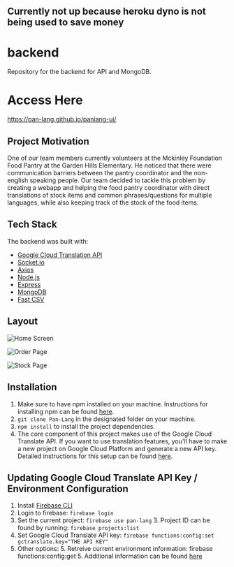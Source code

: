 ## Currently not up because heroku dyno is not being used to save money

# backend
Repository for the backend for API and MongoDB.

# Access Here
https://pan-lang.github.io/panlang-ui/

## Project Motivation
One of our team members currently volunteers at the Mckinley Foundation Food Pantry at the Garden Hills Elementary. He noticed that there were communication barriers between the pantry coordinator and the non-english speaking people. Our team decided to tackle this problem by creating a webapp and helping the food pantry coordinator with direct translations of stock items and common phrases/questions for multiple languages, while also keeping track of the stock of the food items.

## Tech Stack
The backend was built with:
  - [Google Cloud Translation API](https://cloud.google.com/translate/docs)
  - [Socket.io](https://socket.io/)
  - [Axios](https://github.com/axios/axios)
  - [Node.js](https://nodejs.org/en/)
  - [Express](https://expressjs.com/)
  - [MongoDB](https://www.mongodb.com/)
  - [Fast CSV](https://c2fo.io/fast-csv/)
  
  ## Layout
  ![Home Screen](https://i.imgur.com/MBkCd2z.png)
  
  ![Order Page](https://i.imgur.com/XOxpZuT.png)
  
  ![Stock Page](https://i.imgur.com/KGQU9MB.png)
  
  ## Installation
  1. Make sure to have npm installed on your machine. Instructions for installing npm can be found [here](https://www.npmjs.com/get-npm).
  2. `git clone Pan-Lang` in the designated folder on your machine.
  3. `npm install` to install the project dependencies.
  4. The core component of this project makes use of the Google Cloud Translate API. If you want to use translation features, you'll have to make a new project on Google Cloud Platform and generate a new API key. Detailed instructions for this setup can be found [here](https://cloud.google.com/translate/docs/setup).

  ## Updating Google Cloud Translate API Key / Environment Configuration
  1. Install [Firebase CLI](https://firebase.google.com/docs/cli)
  2. Login to firebase: `firebase login`
  3. Set the current project: `firebase use pan-lang`
    3. Project ID can be found by running: `firebase projects:list`
  4. Set Google Cloud Translate API key: `firebase functions:config:set gctranslate.key="THE API KEY"`
  5. Other options:
    5. Retreive current environment information: firebase functions:config:get
    5. Additional information can be found [here](https://firebase.google.com/docs/functions/config-env)



  
  

  




